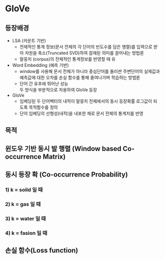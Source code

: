 # GloVe
## 등장배경
- LSA (카운트 기반)
  - 전체적인 통계 정보(문서 전체의 각 단어의 빈도수를 담은 행렬)를 입력으로 받아 차원을 축소(Truncated SVD)하여 잠재된 의미를 끌어내는 방법론
  - 말뭉치 (corpus)의 전체적인 통계정보를 반영할 때 유
- Word Embedding (예측 기반)
  - window를 사용해 문서 전체가 아니라 중심단어를 둘러싼 주변단어의 실제값과 예측값에 대한 오차를 손실 함수를 통해 줄여나가며 학습하는 방법론
  - 단어 간 유추에 뛰어난 성능  
두 방식을 부분적으로 차용하여 GloVe 등장
- GloVe
  - 임베딩된 두 단어벡터의 내적이 말뭉치 전체에서의 동시 등장확률 로그값이 되도록 목적함수를 정의
  - 단어 임베딩의 선형성(내적)을 내포한 채로 문서 전체의 통계치를 반영
  
## 목적

## 윈도우 기반 동시 발 행렬 (Window based Co-occurrence Matrix)

## 동시 등장 확 (Co-occurrence Probability)
### 1) k = soild 일 때
### 2) k = gas 일 때
### 3) k = water 일 때
### 4) k = fasion 일 때

## 손실 함수(Loss function)
